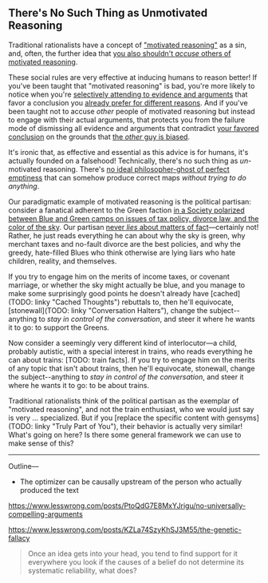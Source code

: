 ## There's No Such Thing as Unmotivated Reasoning

Traditional rationalists have a concept of ["motivated reasoning"](https://en.wikipedia.org/wiki/Motivated_reasoning) as a sin, and, often, the further idea that [you also shouldn't _accuse_ others of motivated reasoning](https://slatestarcodex.com/2019/07/17/caution-on-bias-arguments/).

These social rules are very effective at inducing humans to reason better! If you've been taught that "motivated reasoning" is bad, you're more likely to notice when you're [selectively attending to evidence and arguments](https://www.lesswrong.com/posts/9f5EXt8KNNxTAihtZ/a-rational-argument) that favor a conclusion you [already prefer for different reasons](https://www.lesswrong.com/posts/TGux5Fhcd7GmTfNGC/is-that-your-true-rejection). And if you've been taught not to accuse _other_ people of motivated reasoning but instead to engage with their actual arguments, that protects you from the failure mode of dismissing all evidence and arguments that contradict [your favored conclusion](https://www.lesswrong.com/posts/34XxbRFe54FycoCDw/the-bottom-line) on the grounds that [the _other_ guy is biased](https://www.lesswrong.com/posts/AdYdLP2sRqPMoe8fb/knowing-about-biases-can-hurt-people).

It's ironic that, as effective and essential as this advice is for humans, it's actually founded on a falsehood! Technically, there's no such thing as _un_-motivated reasoning. There's [no ideal philosopher-ghost of perfect emptiness](https://www.lesswrong.com/posts/qmqLxvtsPzZ2s6mpY/a-priori) that can somehow produce correct maps _without trying to do anything_.

Our paradigmatic example of motivated reasoning is the political partisan: consider a fanatical adherent to the Green faction [in a Society polarized between Blue and Green camps on issues of tax policy, divorce law, and the color of the sky](https://www.lesswrong.com/posts/6hfGNLf4Hg5DXqJCF/a-fable-of-science-and-politics). Our partisan [never _lies_ about matters of fact](https://www.lesswrong.com/posts/MN4NRkMw7ggt9587K/firming-up-not-lying-around-its-edge-cases-is-less-broadly)—certainly not! Rather, he just reads everything he can about why the sky is green, why merchant taxes and no-fault divorce are the best policies, and why the greedy, hate-filled Blues who think otherwise are lying liars who hate children, reality, and themselves.

If you try to engage him on the merits of income taxes, or covenant marriage, or whether the sky might actually be blue, and you manage to make some surprisingly good points he doesn't already have [cached](TODO: linky "Cached Thoughts") rebuttals to, then he'll equivocate, [stonewall](TODO: linky "Conversation Halters"), change the subject--anything to _stay in control of the conversation_, and steer it where he wants it to go: to support the Greens.

Now consider a seemingly very different kind of interlocutor—a child, probably autistic, with a special interest in trains, who reads everything he can about trains: [TODO: train facts]. If you try to engage him on the merits of any topic that isn't about trains, then he'll equivocate, stonewall, change the subject--anything to _stay in control of the conversation_, and steer it where he wants it to go: to be about trains.

Traditional rationalists think of the political partisan as the exemplar of "motivated reasoning", and not the train enthusiast, who we would just say is very ... specialized. But if you [replace the specific content with gensyms](TODO: linky "Truly Part of You"), their behavior is actually very similar! What's going on here? Is there some general framework we can use to make sense of this?


----

Outline—
* The optimizer can be causally upstream of the person who actually produced the text

https://www.lesswrong.com/posts/PtoQdG7E8MxYJrigu/no-universally-compelling-arguments

https://www.lesswrong.com/posts/KZLa74SzyKhSJ3M55/the-genetic-fallacy
> Once an idea gets into your head, you tend to find support for it everywhere you look
> if the causes of a belief do not determine its systematic reliability, what does?
